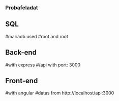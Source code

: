 ### Probafeladat

## SQL

#mariadb used
#root and root

## Back-end

#with express
#/api with port: 3000

## Front-end

#with angular
#datas from http://localhost/api:3000
